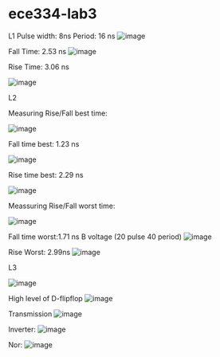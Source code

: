 # ece334-lab3

L1
Pulse width: 8ns
Period: 16 ns
![image](https://github.com/arafatsyed/ece334-lab3/assets/55632837/f718b485-6b11-47ff-8928-81d9bc773ebc)

Fall Time: 2.53 ns
![image](https://github.com/arafatsyed/ece334-lab3/assets/55632837/a85fc9cf-b9ae-464c-a689-a4b8f3c759a1)

Rise Time: 3.06 ns

![image](https://github.com/arafatsyed/ece334-lab3/assets/55632837/024af7a9-903a-46ca-a8b1-571f29d12386)

L2

Measuring Rise/Fall best time:

![image](https://github.com/arafatsyed/ece334-lab3/assets/55632837/ced51e32-2635-4364-a5ab-a5d41886d164)


Fall time best: 1.23 ns

![image](https://github.com/arafatsyed/ece334-lab3/assets/55632837/2ebd6cfc-5c13-4519-8800-86d4d4b06d0d)

Rise time best: 2.29 ns

![image](https://github.com/arafatsyed/ece334-lab3/assets/55632837/72bc48e8-d414-4cb7-b1bc-1a05c12fd3f9)

Meassuring Rise/Fall worst time:

![image](https://github.com/arafatsyed/ece334-lab3/assets/55632837/58035a8c-fc99-4d65-bb36-264897e3be4f)


Fall time worst:1.71 ns
B voltage (20 pulse 40 period)
![image](https://github.com/arafatsyed/ece334-lab3/assets/55632837/ac4ef2f9-193e-49f4-95c8-21d477450e71)


Rise Worst: 2.99ns
![image](https://github.com/arafatsyed/ece334-lab3/assets/55632837/0e08e0b7-c7ec-4328-bb97-4a58791400dc)


L3

![image](https://github.com/arafatsyed/ece334-lab3/assets/55632837/896ea884-66e6-49c8-b92a-547359cfea27)

High level of D-flipflop
![image](https://github.com/arafatsyed/ece334-lab3/assets/55632837/bf3506a1-7951-43bc-b0f5-91f88263b9e6)

Transmission
![image](https://github.com/arafatsyed/ece334-lab3/assets/55632837/564a1917-0fb7-4bdf-b273-56c168285a11)

Inverter:
![image](https://github.com/arafatsyed/ece334-lab3/assets/55632837/07f40c31-831c-4af9-8208-913a5ad4c774)

Nor:
![image](https://github.com/arafatsyed/ece334-lab3/assets/55632837/4821b63e-f8db-4c4a-810b-4e9076d9b2b2)

